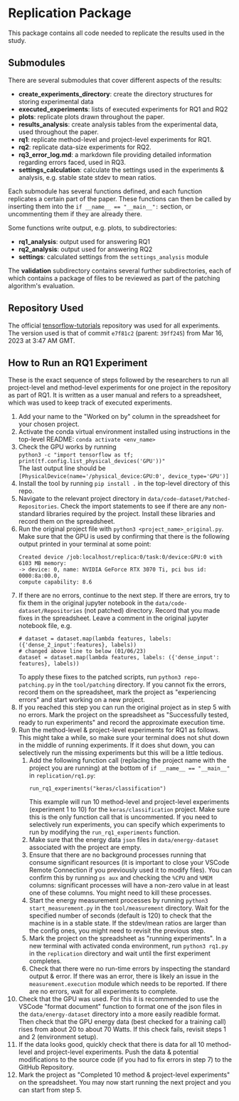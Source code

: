 # Replication Package
This package contains all code needed to replicate the results used in the study.

## Submodules
There are several submodules that cover different aspects of the results:
- **create_experiments_directory**: create the directory structures for storing experimental data
- **executed_experiments**: lists of executed experiments for RQ1 and RQ2
- **plots**: replicate plots drawn throughout the paper.
- **results_analysis**: create analysis tables from the experimental data, used throughout the paper.
- **rq1**: replicate method-level and project-level experiments for RQ1.
- **rq2**: replicate data-size experiments for RQ2.
- **rq3_error_log.md**: a markdown file providing detailed information regarding errors faced, used in RQ3.
- **settings_calculation**: calculate the settings used in the experiments & analysis, e.g. stable state stdev to mean ratios.
  
Each submodule has several functions defined, and each function replicates a certain part of the paper. These functions can then be called by inserting them into the `if __name__ == "__main__":` section, or uncommenting them if they are already there. 
  
Some functions write output, e.g. plots, to subdirectories:
- **rq1_analysis**: output used for answering RQ1
- **rq2_analysis**: output used for answering RQ2
- **settings**: calculated settings from the ```settings_analysis``` module
  
The **validation** subdirectory contains several further subdirectories, each of which contains a package of files to be reviewed as part of the patching algorithm's evaluation.

## Repository Used
The official [tensorflow-tutorials](https://github.com/tensorflow/docs/tree/master/site/en/tutorials) repository was used for all experiments. The version used is that of commit `e7f81c2` (parent: `39ff245`) from Mar 16, 2023 at 3:47 AM GMT.

## How to Run an RQ1 Experiment
These is the exact sequence of steps followed by the researchers to run all project-level and method-level experiments for one project in the repository as part of RQ1. It is written as a user manual and refers to a spreadsheet, which was used to keep track of executed experiments.
1. Add your name to the "Worked on by" column in the spreadsheet for your chosen project.
2. Activate the conda virtual environment installed using instructions in the top-level README: `conda activate <env_name>`
3. Check the GPU works by running   
```python3 -c "import tensorflow as tf; print(tf.config.list_physical_devices('GPU'))"```  
The last output line should be  
```[PhysicalDevice(name='/physical_device:GPU:0', device_type='GPU')]```
4. Install the tool by running `pip install .` in the top-level directory of this repo.
5. Navigate to the relevant project directory in `data/code-dataset/Patched-Repositories`. Check the import statements to see if there are any non-standard libraries required by the project. Install these libraries and record them on the spreadsheet.
6. Run the original project file with `python3 <project_name>_original.py`. Make sure that the GPU is used by confirming that there is the following output printed in your terminal at some point:
    ```
    Created device /job:localhost/replica:0/task:0/device:GPU:0 with 6103 MB memory: 
    -> device: 0, name: NVIDIA GeForce RTX 3070 Ti, pci bus id: 0000:8a:00.0,
    compute capability: 8.6
    ```
7. If there are no errors, continue to the next step. If there are errors, try to fix them in the original jupyter notebook in the `data/code-dataset/Repositories` (not patched) directory. Record that you made fixes in the spreadsheet. Leave a comment in the original jupyter notebook file, e.g.  
    ```
    # dataset = dataset.map(lambda features, labels: ({'dense_2_input':features}, labels))
    # changed above line to below (01/06/23)
    dataset = dataset.map(lambda features, labels: ({'dense_input': features}, labels))
    ```
    To apply these fixes to the patched scripts, run `python3 repo-patching.py` in the `tool/patching` directory.
    If you cannot fix the errors, record them on the spreadsheet, mark the project as "experiencing errors" and start working on a new project.
8. If you reached this step you can run the original project as in step 5 with no errors. Mark the project on the spreadsheet as "Successfully tested, ready to run experiments" and record the approximate execution time.
9. Run the method-level & project-level experiments for RQ1 as follows. This might take a while, so make sure your terminal does not shut down in the middle of running experiments. If it does shut down, you can selectively run the missing experiments but this will be a little tedious.    
    1. Add the following function call (replacing the project name with the project you are running) at the bottom of `if __name__ == "__main__"` in `replication/rq1.py`:
        ```
        run_rq1_experiments("keras/classification")
        ```
        This example will run 10 method-level and project-level experiments (experiment 1 to 10) for the `keras/classification` project.
        Make sure this is the only function call that is uncommented. If you need to selectively run experiments, you can specify which experiments to run by modifying the `run_rq1_experiments` function.
    2. Make sure that the energy data `json` files in `data/energy-dataset` associated with the project are empty.
    3. Ensure that there are no background processes running that consume significant resources (it is important to close your VSCode Remote Connection if you previously used it to modify files). You can confirm this by running `ps aux` and checking the `%CPU` and `%MEM` columns: significant processes will have a non-zero value in at least one of these columns. You might need to kill these processes.
    4. Start the energy measurement processes by running `python3 start_measurement.py` in the `tool/measurement` directory. Wait for the specified number of seconds (default is 120) to check that the machine is in a stable state. If the stdev/mean ratios are larger than the config ones, you might need to revisit the previous step.
    5. Mark the project on the spreadsheet as "running experiments". In a new terminal with activated conda environment, run `python3 rq1.py` in the `replication` directory and wait until the first experiment completes.
    6. Check that there were no run-time errors by inspecting the standard output & error. If there was an error, there is likely an issue in the `measurement.execution` module which needs to be reported. If there are no errors, wait for all experiments to complete.
10. Check that the GPU was used. For this it is recommended to use the VSCode "format document" function to format one of the json files in the `data/energy-dataset` directory into a more easily readible format. Then check that the GPU energy data (best checked for a training call) rises from about 20 to about 70 Watts. If this check fails, revisit steps 1 and 2 (environment setup). 
11. If the data looks good, quickly check that there is data for all 10 method-level and project-level experiments. Push the data & potential modifications to the source code (if you had to fix errors in step 7) to the GitHub Repository. 
12. Mark the project as "Completed 10 method & project-level experiments" on the spreadsheet. You may now start running the next project and you can start from step 5.